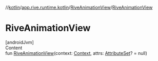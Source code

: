 //[kotlin](../../../index.md)/[app.rive.runtime.kotlin](../index.md)/[RiveAnimationView](index.md)/[RiveAnimationView](-rive-animation-view.md)



# RiveAnimationView  
[androidJvm]  
Content  
fun [RiveAnimationView](-rive-animation-view.md)(context: [Context](https://developer.android.com/reference/kotlin/android/content/Context.html), attrs: [AttributeSet](https://developer.android.com/reference/kotlin/android/util/AttributeSet.html)? = null)  



